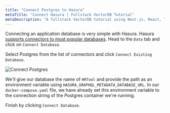 ```yaml
---
title: "Connect Postgres to Hasura"
metaTitle: "Connect Hasura | Fullstack VectorDB Tutorial"
metaDescription: "A fullstack VectorDB tutorial using Next.js, React, TypeScript, and Hasura"
---
```


Connecting an application database is very simple with Hasura. Hasura
[supports connectors to most popular databases](https://hasura.io/docs/latest/databases/overview). Head to the `Data`
tab and click on `Connect Database`.

Select Postgres from the list of connectors and click `Connect Existing Database`.

![Connect Postgres](https://graphql-engine-cdn.hasura.io/learn-hasura/assets/graphql-vectordb/connect_postgres_db.png)

We'll give our database the name of `HRTool` and provide the path as an environment variable using
`HASURA_GRAPHQL_METADATA_DATABASE_URL`. In our `docker-compose.yaml` file, we have already set this environment variable
to the connection string of the Postgres container we're running.

Finish by clicking `Connect Database`.
